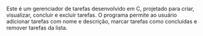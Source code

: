 Este é um gerenciador de tarefas desenvolvido em C, projetado para criar, visualizar, concluir e excluir tarefas. 
 O programa permite ao usuário adicionar tarefas com nome e descrição, marcar tarefas como concluídas e remover tarefas da lista.
